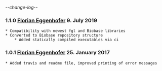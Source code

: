 -*-change-log-*-
### 1.1.0 [Florian Eggenhofer](egg@informatik.uni-freiburg.de) 9. July 2019

	* Compatibility with newest fgl and Biobase libraries
	* Converted to Biobase repository structure
        * Added statically compiled executables via ci

### 1.0.1 [Florian Eggenhofer](egg@cs.uni-freiburg.de) 25. January 2017

	* Added travis and readme file, improved printing of error messages

